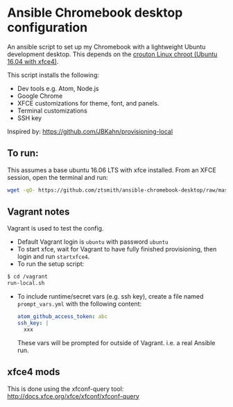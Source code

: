# Ansible Chromebook desktop configuration

An ansible script to set up my Chromebook with a lightweight Ubuntu development desktop.
This depends on the [crouton Linux chroot (Ubuntu 16.04 with xfce4)](https://github.com/dnschneid/crouton).

This script installs the following:

* Dev tools e.g. Atom, Node.js
* Google Chrome
* XFCE customizations for theme, font, and panels.
* Terminal customizations
* SSH key

Inspired by: https://github.com/JBKahn/provisioning-local

## To run:
This assumes a base ubuntu 16.06 LTS with xfce installed.
From an XFCE session, open the terminal and run:
```bash
wget -qO- https://github.com/ztsmith/ansible-chromebook-desktop/raw/master/run.sh | bash
```

## Vagrant notes
Vagrant is used to test the config.

* Default Vagrant login is `ubuntu` with password `ubuntu`
* To start xfce, wait for Vagrant to have fully finished provisioning, then login and run `startxfce4`.
* To run the setup script:
```sh
$ cd /vagrant
run-local.sh
```
* To include runtime/secret vars (e.g. ssh key), create a file named `prompt_vars.yml` with the following content:
  ```yml
  atom_github_access_token: abc
  ssh_key: |
    xxx
  ```
  These vars will be prompted for outside of Vagrant. i.e. a real Ansible run.

## xfce4 mods
This is done using the xfconf-query tool:
http://docs.xfce.org/xfce/xfconf/xfconf-query
